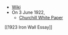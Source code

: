- [Wiki](https://en.wikipedia.org/wiki/Churchill_White_Paper)
- On 3 June 1922,
	- [Churchill White Paper](https://avalon.law.yale.edu/20th_century/brwh1922.asp)

[[1923 Iron Wall Essay]]